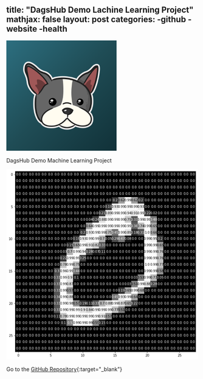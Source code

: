 title: "DagsHub Demo Lachine Learning Project"
mathjax: false
layout: post
categories: 
 -github
 -website
 -health
---

![Dag](https://github.com/edbe777/my-projects/blob/main/DagsHub_Machine_Learning_Demo_Project/dag.png?raw=true)

DagsHub Demo Machine Learning Project


![Dags1](https://github.com/edbe777/my-projects/blob/main/DagsHub_Machine_Learning_Demo_Project/dag1.png?raw=true)


Go to the [GitHub Repository](https://github.com/edbe777/my-projects/blob/main/DagsHub_Machine_Learning_Demo_Project/DagsHub_Demo_Project.ipynb){:target="_blank"}
